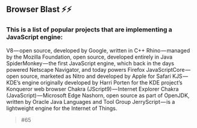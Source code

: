 ## Browser Blast ⚡️⚡️

### This is a list of popular projects that are implementing a JavaScript engine:

V8 — open source, developed by Google, written in C++
Rhino — managed by the Mozilla Foundation, open source, developed entirely in Java
SpiderMonkey — the first JavaScript engine, which back in the days powered Netscape Navigator, and today powers Firefox
JavaScriptCore — open source, marketed as Nitro and developed by Apple for Safari
KJS — KDE’s engine originally developed by Harri Porten for the KDE project’s Konqueror web browser
Chakra (JScript9) — Internet Explorer
Chakra (JavaScript) — Microsoft Edge
Nashorn, open source as part of OpenJDK, written by Oracle Java Languages and Tool Group
JerryScript — is a lightweight engine for the Internet of Things.

> #65